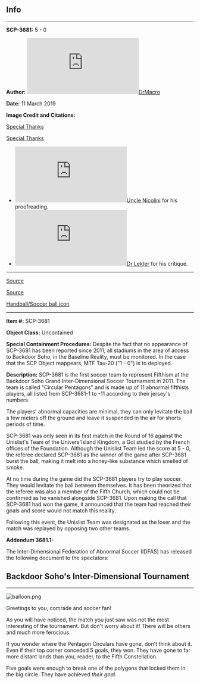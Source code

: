 Info
----

* * *

**SCP-3681:** 5 - 0

**Author:** [![DrMacro](http://www.wikidot.com/avatar.php?userid=3296783&amp;size=small&amp;timestamp=1601561176)](http://www.wikidot.com/user:info/drmacro)[DrMacro](http://www.wikidot.com/user:info/drmacro)

**Date:** 11 March 2019

**Image Credit and Citations:**

[Special Thanks](javascript:;)

[Special Thanks](javascript:;)

*   [![Uncle Nicolini](http://www.wikidot.com/avatar.php?userid=3487700&amp;size=small&amp;timestamp=1601561176)](http://www.wikidot.com/user:info/uncle-nicolini)[Uncle Nicolini](http://www.wikidot.com/user:info/uncle-nicolini) for his proofreading.
*   [![Dr Lekter](http://www.wikidot.com/avatar.php?userid=3309467&amp;size=small&amp;timestamp=1601561176)](http://www.wikidot.com/user:info/dr-lekter)[Dr Lekter](http://www.wikidot.com/user:info/dr-lekter) for his critique.

* * *

[Source](javascript:;)

[Source](javascript:;)

[Handball/Soccer ball icon](https://www.iconspng.com/image/115453/handball)

* * *

**Item #:** SCP-3681

**Object Class:** Uncontained

**Special Containment Procedures:** Despite the fact that no appearance of SCP-3681 has been reported since 2011, all stadiums in the area of access to Backdoor Soho, in the Baseline Reality, must be monitored. In the case that the SCP Object reappears, MTF Tau-20 ("1 - 0") is to deployed.

**Description:** SCP-3681 is the first soccer team to represent Fifthism at the Backdoor Soho Grand Inter-Dimensional Soccer Tournament in 2011. The team is called "Circular Pentagons" and is made up of 11 abnormal fifthists players, all listed from SCP-3681-1 to -11 according to their jersey's numbers.

The players' abnormal capacities are minimal, they can only levitate the ball a few meters off the ground and leave it suspended in the air for shorts periods of time.

SCP-3681 was only seen in its first match in the Round of 16 against the Unislist's Team of the Univers'Island Kingdom, a GoI studied by the French offices of the Foundation. Although the Unislist Team led the score at 5 - 0, the referee declared SCP-3681 as the winner of the game after SCP-3681 burst the ball, making it melt into a honey-like substance which smelled of smoke.

At no time during the game did the SCP-3681 players try to play soccer. They would levitate the ball between themselves. It has been theorized that the referee was also a member of the Fifth Church, which could not be confirmed as he vanished alongside SCP-3681. Upon making the call that SCP-3681 had won the game, it announced that the team had reached their goals and score would not match this reality.

Following this event, the Unislist Team was designated as the loser and the match was replayed by opposing two other teams.

**Addendum 3681.1:**

The Inter-Dimensional Federation of Abnormal Soccer (IDFAS) has released the following document to the spectators:

Backdoor Soho's Inter-Dimensional Tournament
--------------------------------------------

* * *

![balloon.png](http://scp-wiki.wdfiles.com/local--files/scp-3681/balloon.png)

Greetings to you, comrade and soccer fan!

As you will have noticed, the match you just saw was not the most interesting of the tournament. But don't worry about it! There will be others and much more ferocious.

If you wonder where the Pentagon Circulars have gone, don't think about it. Even if their top corner conceded 5 goals, they won. They have gone to far more distant lands than you, reader, to the Fifth Constellation.

Five goals were enough to break one of the polygons that locked them in the big circle. They have achieved _their goal_.
